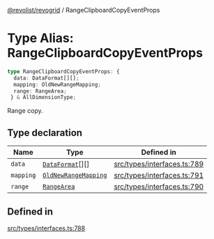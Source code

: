 [@revolist/revogrid](README.md) / RangeClipboardCopyEventProps

# Type Alias: RangeClipboardCopyEventProps

```ts
type RangeClipboardCopyEventProps: {
  data: DataFormat[][];
  mapping: OldNewRangeMapping;
  range: RangeArea;
 } & AllDimensionType;
```

Range copy.

## Type declaration

| Name | Type | Defined in |
| ------ | ------ | ------ |
| `data` | [`DataFormat`](TypeAlias.DataFormat.md)[][] | [src/types/interfaces.ts:789](https://github.com/revolist/revogrid/blob/e1595e2274ede0d95fc882d4d4e21ec46b508cad/src/types/interfaces.ts#L789) |
| `mapping` | [`OldNewRangeMapping`](TypeAlias.OldNewRangeMapping.md) | [src/types/interfaces.ts:791](https://github.com/revolist/revogrid/blob/e1595e2274ede0d95fc882d4d4e21ec46b508cad/src/types/interfaces.ts#L791) |
| `range` | [`RangeArea`](TypeAlias.RangeArea.md) | [src/types/interfaces.ts:790](https://github.com/revolist/revogrid/blob/e1595e2274ede0d95fc882d4d4e21ec46b508cad/src/types/interfaces.ts#L790) |

## Defined in

[src/types/interfaces.ts:788](https://github.com/revolist/revogrid/blob/e1595e2274ede0d95fc882d4d4e21ec46b508cad/src/types/interfaces.ts#L788)
